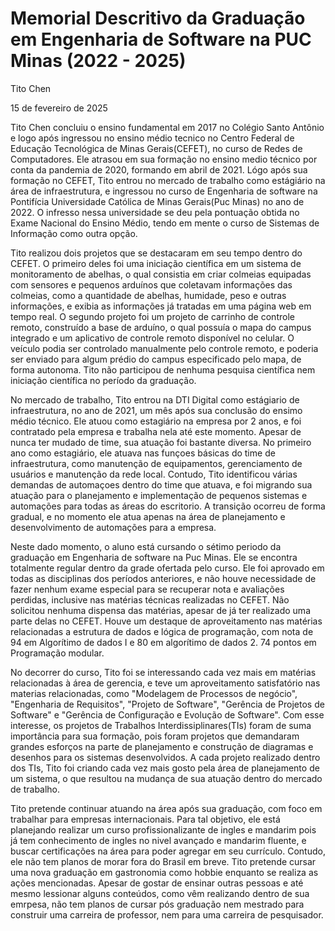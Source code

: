 # Memorial Descritivo da Graduação em Engenharia de Software na PUC Minas (2022 - 2025)

Tito Chen

15 de fevereiro de 2025

Tito Chen concluiu o ensino fundamental em 2017 no Colégio Santo Antônio e logo após ingressou no ensino médio tecnico no Centro Federal de Educação Tecnológica de Minas Gerais(CEFET), no curso de Redes de Computadores. Ele atrasou em sua formação no ensino medio técnico por conta da pandemia de 2020, formando em abril de 2021. Lógo após sua formação no CEFET, Tito entrou no mercado de trabalho como estágiário na área de infraestrutura, e ingressou no curso de Engenharia de software na Pontifícia Universidade Católica de Minas Gerais(Puc Minas) no ano de 2022. O infresso nessa universidade se deu pela pontuação obtida no Exame Nacional do Ensino Médio, tendo em mente o curso de Sistemas de Informação como outra opção.

Tito realizou dois projetos que se destacaram em seu tempo dentro do CEFET. O primeiro deles foi uma iniciação científica em um sistema de monitoramento de abelhas, o qual consistia em criar colmeias equipadas com sensores e pequenos arduínos que coletavam informações das colmeias, como a quantidade de abelhas, humidade, peso e outras informações, e exibia as informações já tratadas em uma página web em tempo real. O segundo projeto foi um projeto de carrinho de controle remoto, construído a base de arduíno, o qual possuía o mapa do campus integrado e um aplicativo de controle remoto disponível no celular. O veículo podia ser controlado manualmente pelo controle remoto, e poderia ser enviado para algum prédio do campus especificado pelo mapa, de forma autonoma. Tito não participou de nenhuma pesquisa científica nem iniciação científica no período da graduação.

No mercado de trabalho, Tito entrou na DTI Digital como estágiario de infraestrutura, no ano de 2021, um mês após sua conclusão do ensimo médio técnico. Ele atuou como estagiário na empresa por 2 anos, e foi contratado pela empresa e trabalha nela até este momento. Apesar de nunca ter mudado de time, sua atuação foi bastante diversa. No primeiro ano como estagiário, ele atuava nas funçoes básicas do time de infraestrutura, como manutenção de equipamentos, gerenciamento de usuários e manutenção da rede local. Contudo, Tito identificou várias demandas de automaçoes dentro do time que atuava, e foi migrando sua atuação para o planejamento e implementação de pequenos sistemas e automações para todas as áreas do escritorio. A transição ocorreu de forma gradual, e no momento ele atua apenas na área de planejamento e desenvolvimento de automações para a empresa. 
 
Neste dado momento, o aluno está cursando o sétimo periodo da graduação em Engenharia de software na Puc Minas. Ele se encontra totalmente regular dentro da grade ofertada pelo curso. Ele foi aprovado em todas as disciplinas dos períodos anteriores, e não houve necessidade de fazer nenhum exame especial para se recuperar nota e avaliações perdidas, inclusive nas matérias técnicas realizadas no CEFET. Não solicitou nenhuma dispensa das matérias, apesar de já ter realizado uma parte delas no CEFET. Houve um destaque de aproveitamento nas matérias relacionadas a estrutura de dados e lógica de programação, com nota de 94 em Algorítimo de dados I e 80 em algorítimo de dados 2. 74 pontos em Programação modular.

No decorrer do curso, Tito foi se interessando cada vez mais em matérias relacionadas à área de gerencia, e teve um aproveitamento satisfatório nas materias relacionadas, como "Modelagem de Processos de negócio", "Engenharia de Requisitos", "Projeto de Software", "Gerência de Projetos de Software" e "Gerência de Configuração e Evolução de Software". Com esse interesse, os projetos de Trabalhos Interdissiplinares(TIs) foram de suma importância para sua formação, pois foram projetos que demandaram grandes esforços na parte de planejamento e construção de diagramas e desenhos para os sistemas desenvolvidos. A cada projeto realizado dentro dos TIs, Tito foi criando cada vez mais gosto pela área de planejamento de um sistema, o que resultou na mudança de sua atuação dentro do mercado de trabalho.

Tito pretende continuar atuando na área após sua graduação, com foco em trabalhar para empresas internacionais. Para tal objetivo, ele está planejando realizar um curso profissionalizante de ingles e mandarim pois já tem conhecimento de ingles no nivel avançado e mandarim fluente, e buscar certificações na área para poder agregar em seu currículo. Contudo, ele não tem planos de morar fora do Brasil em breve. Tito pretende cursar uma nova graduação em gastronomia como hobbie enquanto se realiza as ações mencionadas. Apesar de gostar de ensinar outras pessoas e até mesmo lessionar alguns conteúdos, como vêm realizando dentro de sua emrpesa, não tem planos de cursar pós graduação nem mestrado para construir uma carreira de professor, nem para uma carreira de pesquisador.
